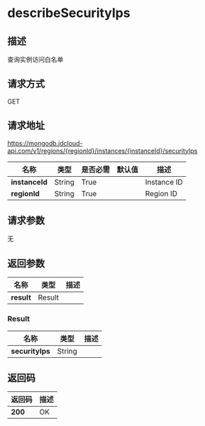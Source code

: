 # describeSecurityIps


## 描述
查询实例访问白名单

## 请求方式
GET

## 请求地址
https://mongodb.jdcloud-api.com/v1/regions/{regionId}/instances/{instanceId}/securityIps

|名称|类型|是否必需|默认值|描述|
|---|---|---|---|---|
|**instanceId**|String|True| |Instance ID|
|**regionId**|String|True| |Region ID|

## 请求参数
无


## 返回参数
|名称|类型|描述|
|---|---|---|
|**result**|Result| |

### Result
|名称|类型|描述|
|---|---|---|
|**securityIps**|String| |

## 返回码
|返回码|描述|
|---|---|
|**200**|OK|
